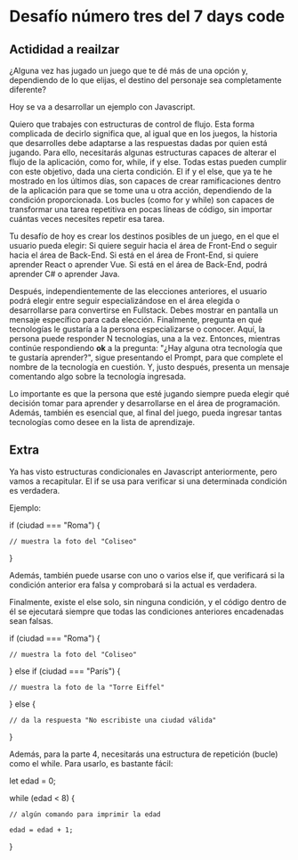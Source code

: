 <h1>Desafío número tres del 7 days code</h1>
<h2> Actididad a reailzar </h2>
<p> ¿Alguna vez has jugado un juego que te dé más de una opción y, dependiendo de lo que elijas, el destino del personaje sea completamente diferente? 
  
  Hoy se va a desarrollar un ejemplo con Javascript.

Quiero que trabajes con estructuras de control de flujo. Esta forma complicada de decirlo significa que, al igual que en los juegos, la historia que desarrolles debe adaptarse a las respuestas dadas por quien está jugando.
Para ello, necesitarás algunas estructuras capaces de alterar el flujo de la aplicación, como for, while, if y else. Todas estas pueden cumplir con este objetivo, dada una cierta condición.
El if y el else, que ya te he mostrado en los últimos días, son capaces de crear ramificaciones dentro de la aplicación para que se tome una u otra acción, dependiendo de la condición proporcionada.
Los bucles (como for y while) son capaces de transformar una tarea repetitiva en pocas líneas de código, sin importar cuántas veces necesites repetir esa tarea.

Tu desafío de hoy es crear los destinos posibles de un juego, en el que el usuario pueda elegir:
Si quiere seguir hacia el área de Front-End o seguir hacia el área de Back-End.
Si está en el área de Front-End, si quiere aprender React o aprender Vue. Si está en el área de Back-End, podrá aprender C# o aprender Java.

Después, independientemente de las elecciones anteriores, el usuario podrá elegir entre seguir especializándose en el área elegida o desarrollarse para convertirse en Fullstack. 
Debes mostrar en pantalla un mensaje específico para cada elección.
Finalmente, pregunta en qué tecnologías le gustaría a la persona especializarse o conocer. Aquí, la persona puede responder N tecnologías, una a la vez. 
Entonces, mientras continúe respondiendo **ok** a la pregunta: "¿Hay alguna otra tecnología que te gustaría aprender?", sigue presentando el Prompt, para que complete el nombre de la tecnología en cuestión. 
Y, justo después, presenta un mensaje comentando algo sobre la tecnología ingresada.
 
Lo importante es que la persona que esté jugando siempre pueda elegir qué decisión tomar para aprender y desarrollarse en el área de programación.
Además, también es esencial que, al final del juego, pueda ingresar tantas tecnologías como desee en la lista de aprendizaje.</p>

<h2>Extra</h2>
<p>Ya has visto estructuras condicionales en Javascript anteriormente, pero vamos a recapitular. El if se usa para verificar si una determinada condición es verdadera.

 

Ejemplo:

 

if (ciudad === "Roma") {

    // muestra la foto del "Coliseo"

}




Además, también puede usarse con uno o varios else if, que verificará si la condición anterior era falsa y comprobará si la actual es verdadera.

 

Finalmente, existe el else solo, sin ninguna condición, y el código dentro de él se ejecutará siempre que todas las condiciones anteriores encadenadas sean falsas.




if (ciudad === "Roma") {

    // muestra la foto del "Coliseo"

} else if (ciudad === "París") {

    // muestra la foto de la "Torre Eiffel"

} else {

    // da la respuesta "No escribiste una ciudad válida"

}




Además, para la parte 4, necesitarás una estructura de repetición (bucle) como el while. Para usarlo, es bastante fácil:

 

let edad = 0;

 

while (edad < 8) {

    // algún comando para imprimir la edad

    edad = edad + 1;

}</p>
